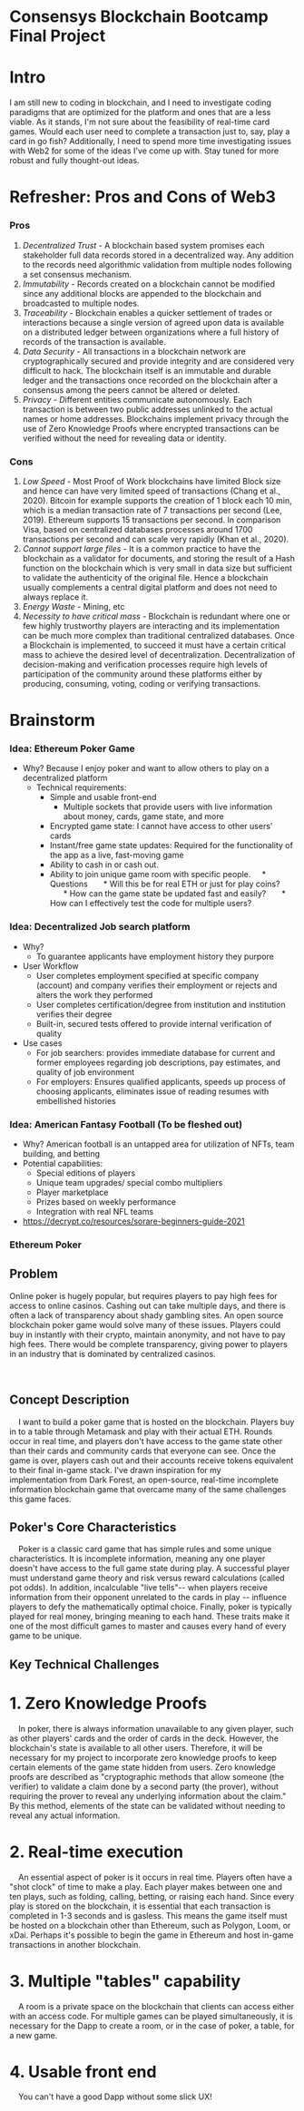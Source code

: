 # Consensys Blockchain Bootcamp Final Project

# Intro

I am still new to coding in blockchain, and I need to investigate coding paradigms that are optimized for the platform and ones that are a less viable. As it stands, I'm not sure about the feasibility of real-time card games. Would each user need to complete a transaction just to, say, play a card in go fish? Additionally, I need to spend more time investigating issues with Web2 for some of the ideas I've come up with. Stay tuned for more robust and fully thought-out ideas.
# Refresher: Pros and Cons of Web3

### Pros

1. *Decentralized Trust* - A blockchain based system promises each stakeholder full data records stored in a decentralized way. Any addition to the records need algorithmic validation from multiple nodes following a set consensus mechanism.
2. *Immutability -* Records created on a blockchain cannot be modified since any additional blocks are appended to the blockchain and broadcasted to multiple nodes.
3. *Traceability -* Blockchain enables a quicker settlement of trades or interactions because a single version of agreed upon data is available on a distributed ledger between organizations where a full history of records of the transaction is available.
4. *Data Security -* All transactions in a blockchain network are cryptographically secured and provide integrity and are considered very difficult to hack. The blockchain itself is an immutable and durable ledger and the transactions once recorded on the blockchain after a consensus among the peers cannot be altered or deleted.
5. *Privacy - D*ifferent entities communicate autonomously. Each transaction is between two public addresses unlinked to the actual names or home addresses. Blockchains implement privacy through the use of Zero Knowledge Proofs where encrypted transactions can be verified without the need for revealing data or identity.

### Cons

1. *Low Speed* -  Most Proof of Work blockchains have limited Block size and hence can have very limited speed of transactions (Chang et al., 2020). Bitcoin for example supports the creation of 1 block each 10 min, which is a median transaction rate of 7 transactions per second (Lee, 2019). Ethereum supports 15 transactions per second. In comparison Visa, based on centralized databases processes around 1700 transactions per second and can scale very rapidly (Khan et al., 2020).
2. *Cannot support large files* - It is a common practice to have the blockchain as a validator for documents, and storing the result of a Hash function on the blockchain which is very small in data size but sufficient to validate the authenticity of the original file. Hence a blockchain usually complements a central digital platform and does not need to always replace it.
3. *Energy Waste* - Mining, etc
4. *Necessity to have critical mass -* Blockchain is redundant where one or few highly trustworthy players are interacting and its implementation can be much more complex than traditional centralized databases. Once a Blockchain is implemented, to succeed it must have a certain critical mass to achieve the desired level of decentralization. Decentralization of decision-making and verification processes require high levels of participation of the community around these platforms either by producing, consuming, voting, coding or verifying transactions.

# Brainstorm

### Idea: Ethereum Poker Game
* Why? Because I enjoy poker and want to allow others to play on a decentralized platform
   * Technical requirements:
      * Simple and usable front-end
         * Multiple sockets that provide users with live information about money, cards, game state, and more
      * Encrypted game state: I cannot have access to other users' cards
      * Instant/free game state updates: Required for the functionality of the app as a live, fast-moving game
      * Ability to cash in or cash out.
      * Ability to join unique game room with specific people.
    *  Questions
      * Will this be for real ETH or just for play coins? 
      * How can the game state be updated fast and easily?
      * How can I effectively test the code for multiple users?

### Idea: Decentralized Job search platform
   * Why?
      * To guarantee applicants have employment history they purpore
   * User Workflow
      * User completes employment specified at specific company (account) and company verifies their employment or rejects and alters the work they performed
      * User completes certification/degree from institution and institution verifies their degree
      * Built-in, secured tests offered to provide internal verification of quality
   * Use cases
      * For job searchers: provides immediate database for current and former employees regarding job descriptions, pay estimates, and quality of job environment
      * For employers: Ensures qualified applicants, speeds up process of choosing applicants, eliminates issue of reading resumes with embellished histories

### Idea: American Fantasy Football (To be fleshed out)
   * Why? American football is an untapped area for utilization of NFTs, team building, and betting
   * Potential capabilities:
      * Special editions of players
      * Unique team upgrades/ special combo multipliers
      * Player marketplace
      * Prizes based on weekly performance
      * Integration with real NFL teams
   * https://decrypt.co/resources/sorare-beginners-guide-2021

### Ethereum Poker



## Problem



Online poker is hugely popular, but requires players to pay high fees for access to online casinos. Cashing out can take multiple days, and there is often a lack of transparency about shady gambling sites. An open source blockchain poker game would solve many of these issues. Players could buy in instantly with their crypto, maintain anonymity, and not have to pay high fees. There would be complete transparency, giving power to players in an industry that is dominated by centralized casinos.

 

## Concept Description



    I want to build a poker game that is hosted on the blockchain. Players buy in to a table through Metamask and play with their actual ETH. Rounds occur in real time, and players don't have access to the game state other than their cards and community cards that everyone can see. Once the game is over, players cash out and their accounts receive tokens equivalent to their final in-game stack. I've drawn inspiration for my implementation from Dark Forest, an open-source, real-time incomplete information blockchain game that overcame many of the same challenges this game faces.



## Poker's Core Characteristics

    Poker is a classic card game that has simple rules and some unique characteristics. It is incomplete information, meaning any one player doesn't have access to the full game state during play. A successful player must understand game theory and risk versus reward calculations (called pot odds). In addition, incalculable "live tells"-- when players receive information from their opponent unrelated to the cards in play -- influence players to defy the mathematically optimal choice. Finally, poker is typically played for real money, bringing meaning to each hand. These traits make it one of the most difficult games to master and causes every hand of every game to be unique. 



## Key Technical Challenges



# 1. Zero Knowledge Proofs

    In poker, there is always information unavailable to any given player, such as other players' cards and the order of cards in the deck. However, the blockchain's state is available to all other users. Therefore, it will be necessary for my project to incorporate zero knowledge proofs to keep certain elements of the game state hidden from users. Zero knowledge proofs are described as "cryptographic methods that allow someone (the verifier) to validate a claim done by a second party (the prover), without requiring the prover to reveal any underlying information about the claim." By this method, elements of the state can be validated without needing to reveal any actual information.



# 2. Real-time execution

    An essential aspect of poker is it occurs in real time. Players often have a "shot clock" of time to make a play. Each player makes between one and ten plays, such as folding, calling, betting, or raising each hand. Since every play is stored on the blockchain, it is essential that each transaction is completed in 1-3 seconds and is gasless. This means the game itself must be hosted on a blockchain other than Ethereum, such as Polygon, Loom, or xDai. Perhaps it's possible to begin the game in Ethereum and host in-game transactions in another blockchain.



# 3. Multiple "tables" capability

    A room is a private space on the blockchain that clients can access either with an access code. For multiple games can be played simultaneously, it is necessary for the Dapp to create a room, or in the case of poker, a table, for a new game.



# 4. Usable front end

    You can't have a good Dapp without some slick UX!
